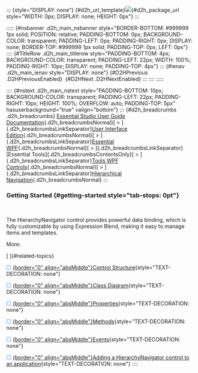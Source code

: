 ::: {style="DISPLAY: none"}
[](ms-xhelp:///?Id=d2h_url_template){#d2h_url_template}![](!package_url!){#d2h_package_url style="WIDTH: 0px; DISPLAY: none; HEIGHT: 0px"}
:::

::::: {#nsbanner .d2h_main_nsbanner style="BORDER-BOTTOM: #999999 1px solid; POSITION: relative; PADDING-BOTTOM: 0px; BACKGROUND-COLOR: transparent; PADDING-LEFT: 0px; PADDING-RIGHT: 0px; DISPLAY: none; BORDER-TOP: #999999 1px solid; PADDING-TOP: 0px; LEFT: 0px"}
:::: {#TitleRow .d2h_main_titlerow style="PADDING-BOTTOM: 4px; BACKGROUND-COLOR: transparent; PADDING-LEFT: 22px; WIDTH: 100%; PADDING-RIGHT: 10px; DISPLAY: none; PADDING-TOP: 4px"}
::: {#ienav .d2h_main_ienav style="DISPLAY: none"}
[](ms-xhelp:///?Id=78786b61-a6e6-4444-8b21-fce0d71d1e6c){#D2HPrevious .D2HPreviousEnabled}  [](ms-xhelp:///?Id=860382ac-7102-4f5e-a1ac-040823539629){#D2HNext .D2HNextEnabled}
:::
::::
:::::

:::: {#nstext .d2h_main_nstext style="PADDING-BOTTOM: 10px; BACKGROUND-COLOR: transparent; PADDING-LEFT: 22px; PADDING-RIGHT: 10px; HEIGHT: 100%; OVERFLOW: auto; PADDING-TOP: 5px" hasuserbackground="true" valign="bottom"}
::: {#d2h_breadcrumbs .d2h_breadcrumbs}
[Essential Studio User Guide Documentation](ms-xhelp:///?Id=12457748-09e3-4d74-a240-8e049cedf030){.d2h_breadcrumbsNormal}[ \> ]{.d2h_breadcrumbsLinkSeparator}[User Interface Edition](ms-xhelp:///?Id=c29296b7-531c-413b-a0ec-488ca1f7f669){.d2h_breadcrumbsNormal}[ \> ]{.d2h_breadcrumbsLinkSeparator}[Essential WPF](ms-xhelp:///?Id=7f4f82c5-151c-4262-94d0-75c4626c77bc){.d2h_breadcrumbsNormal}[ \> ]{.d2h_breadcrumbsLinkSeparator}[Essential Tools]{.d2h_breadcrumbsContentsOnly}[ \> ]{.d2h_breadcrumbsLinkSeparator}[Tools WPF Controls](ms-xhelp:///?Id=2ea58a12-9426-4a63-96b4-89eb80232c2c){.d2h_breadcrumbsNormal}[ \> ]{.d2h_breadcrumbsLinkSeparator}[Hierarchical Navigation](ms-xhelp:///?Id=78786b61-a6e6-4444-8b21-fce0d71d1e6c){.d2h_breadcrumbsNormal}
:::

### Getting Started {#getting-started style="tab-stops: 0pt"}

 

The HierarchyNavigator control provides powerful data binding, which is fully customizable by using Expression Blend, making it easy to manage items and templates.

More:

[ ]{#related-topics}

[![](button.gif){border="0" align="absMiddle"}Control Structure](ms-xhelp:///?Id=a50f705b-d4e7-458d-9778-658f749e3bd4){style="TEXT-DECORATION: none"}

[![](button.gif){border="0" align="absMiddle"}Class Diagram](ms-xhelp:///?Id=742460fd-2485-4231-ab40-5bed6ea3a443){style="TEXT-DECORATION: none"}

[![](button.gif){border="0" align="absMiddle"}Properties](ms-xhelp:///?Id=cba9a786-fc73-438d-ada3-a2a743631e85){style="TEXT-DECORATION: none"}

[![](button.gif){border="0" align="absMiddle"}Methods](ms-xhelp:///?Id=e3debc07-1600-4720-805a-1571a6692988){style="TEXT-DECORATION: none"}

[![](button.gif){border="0" align="absMiddle"}Events](ms-xhelp:///?Id=ac01e4d1-5456-4a8d-81de-34081758dbc3){style="TEXT-DECORATION: none"}

[![](button.gif){border="0" align="absMiddle"}Adding a HierarchyNavigator control to an application](ms-xhelp:///?Id=c1572876-3b65-48dc-aff2-bc2319b24e27){style="TEXT-DECORATION: none"}
::::
